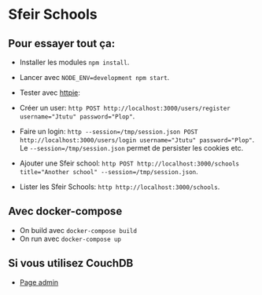 # Sfeir Schools

## Pour essayer tout ça:

- Installer les modules `npm install`.
- Lancer avec `NODE_ENV=development npm start`.

- Tester avec [httpie](https://httpie.org/):

- Créer un user: `http POST http://localhost:3000/users/register username="Jtutu" password="Plop"`.
- Faire un login: `http --session=/tmp/session.json POST http://localhost:3000/users/login username="Jtutu" password="Plop"`. Le `--session=/tmp/session.json` permet de persister les cookies etc.
- Ajouter une Sfeir school: `http POST http://localhost:3000/schools title="Another school" --session=/tmp/session.json`.
- Lister les Sfeir Schools: `http http://localhost:3000/schools`.

## Avec docker-compose

- On build avec `docker-compose build` 
- On run avec `docker-compose up` 

## Si vous utilisez CouchDB
- [Page admin](http://localhost:5984/_utils/)
